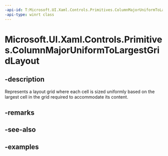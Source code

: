 ```yaml
---
-api-id: T:Microsoft.UI.Xaml.Controls.Primitives.ColumnMajorUniformToLargestGridLayout
-api-type: winrt class
---
```


# Microsoft.UI.Xaml.Controls.Primitives.ColumnMajorUniformToLargestGridLayout

<!--
public class ColumnMajorUniformToLargestGridLayout : Microsoft.UI.Xaml.Controls.NonVirtualizingLayout
-->

## -description

Represents a layout grid where each cell is sized uniformly based on the largest cell in the grid required to accommodate its content.

## -remarks

## -see-also

## -examples
